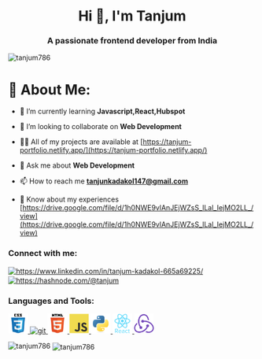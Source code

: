 <h1 align="center">Hi 👋, I'm Tanjum</h1>
<h3 align="center">A passionate frontend developer from India</h3>

<p align="left"> <img src="https://komarev.com/ghpvc/?username=tanjum786&label=Profile%20views&color=0e75b6&style=flat" alt="tanjum786" /> </p>
<h1 align="left">💫 About Me:</h1> 

- 🌱 I’m currently learning **Javascript,React,Hubspot**

- 👯 I’m looking to collaborate on **Web Development**

- 👨‍💻 All of my projects are available at [https://tanjum-portfolio.netlify.app/](https://tanjum-portfolio.netlify.app/)

- 💬 Ask me about **Web Development**

- 📫 How to reach me **tanjunkadakol147@gmail.com**

- 📄 Know about my experiences [https://drive.google.com/file/d/1h0NWE9vlAnJEjWZsS_lLal_IejMO2LL_/view](https://drive.google.com/file/d/1h0NWE9vlAnJEjWZsS_lLal_IejMO2LL_/view)

<h3 align="left">Connect with me:</h3>
<p align="left">
<a href="https://linkedin.com/in/https://www.linkedin.com/in/tanjum-kadakol-665a69225/" target="blank"><img align="center" src="https://raw.githubusercontent.com/rahuldkjain/github-profile-readme-generator/master/src/images/icons/Social/linked-in-alt.svg" alt="https://www.linkedin.com/in/tanjum-kadakol-665a69225/" height="30" width="40" /></a>
<a href="https://hashnode.com/https://hashnode.com/@tanjum" target="blank"><img align="center" src="https://raw.githubusercontent.com/rahuldkjain/github-profile-readme-generator/master/src/images/icons/Social/hashnode.svg" alt="https://hashnode.com/@tanjum" height="30" width="40" /></a>
</p>

<h3 align="left">Languages and Tools:</h3>
<p align="left"> <a href="https://www.w3schools.com/css/" target="_blank" rel="noreferrer"> <img src="https://raw.githubusercontent.com/devicons/devicon/master/icons/css3/css3-original-wordmark.svg" alt="css3" width="40" height="40"/> </a> <a href="https://git-scm.com/" target="_blank" rel="noreferrer"> <img src="https://www.vectorlogo.zone/logos/git-scm/git-scm-icon.svg" alt="git" width="40" height="40"/> </a> <a href="https://www.w3.org/html/" target="_blank" rel="noreferrer"> <img src="https://raw.githubusercontent.com/devicons/devicon/master/icons/html5/html5-original-wordmark.svg" alt="html5" width="40" height="40"/> </a> <a href="https://developer.mozilla.org/en-US/docs/Web/JavaScript" target="_blank" rel="noreferrer"> <img src="https://raw.githubusercontent.com/devicons/devicon/master/icons/javascript/javascript-original.svg" alt="javascript" width="40" height="40"/> </a> <a href="https://www.python.org" target="_blank" rel="noreferrer"> <img src="https://raw.githubusercontent.com/devicons/devicon/master/icons/python/python-original.svg" alt="python" width="40" height="40"/> </a> <a href="https://reactjs.org/" target="_blank" rel="noreferrer"> <img src="https://raw.githubusercontent.com/devicons/devicon/master/icons/react/react-original-wordmark.svg" alt="react" width="40" height="40"/> </a> <a href="https://redux.js.org" target="_blank" rel="noreferrer"> <img src="https://raw.githubusercontent.com/devicons/devicon/master/icons/redux/redux-original.svg" alt="redux" width="40" height="40"/> </a> </p>

<p><img align="left" src="https://github-readme-stats.vercel.app/api/top-langs?username=tanjum786&show_icons=true&locale=en&layout=compact" alt="tanjum786" /></p>

<p>&nbsp;<img align="center" src="https://github-readme-stats.vercel.app/api?username=tanjum786&show_icons=true&locale=en" alt="tanjum786" /></p>
